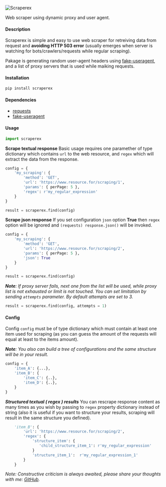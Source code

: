 ![Scraperex](https://i.ibb.co/NKNQj9m/scraper.png "Scraperex")

Web scraper using dynamic proxy and user agent.

#### Description

Scraperex is simple and easy to use web scraper for retreiving data from request and **avoiding HTTP 503 error** (usually emerges when server is watching for bots/crawlers/requests while regular scraping). 

Pakage is generating random user-agent headers using [fake-useragent](https://pypi.org/project/fake-useragent/), and a list of proxy servers that is used while maiking requests.


#### Installation
```python
pip install scraperex
```

#### Dependencies
* [requests](https://pypi.org/project/requests/)
* [fake-useragent](https://pypi.org/project/fake-useragent/)

#### Usage
```python
import scraperex
```
**Scrape textual response**
Basic usage requires one paramether of type dictionary which contains ```url``` to the web resource, and ```regex``` which will extract the data from the response.
```python
config = {
    'my_scraping': {
        'method': 'GET',
        'url': 'https://www.resource.for/scraping/1',
        'params': { perPage: 5 },
        'regex': r'my_regular_expression'
    }
}

result = scraperex.find(config)
```
**Scrape json response**
If you set configuration ```json``` option **True** then ```regex``` option will be ignored and ```(requests) response.json()``` will be invoked.
```python
config = {
    'my_scraping': {
        'method': 'GET',
        'url': 'https://www.resource.for/scraping/2',
        'params': { perPage: 5 },
        'json': True
    }
}

result = scraperex.find(config)
```

***Note**: If proxy server fails, next one from the list will be used, while proxy list is not exhausted or limit is not touched. You can set limitation by sending ```attempts``` parameter. By default attempts are set to 3.*
```python
result = scraperex.find(config, attempts = 1)
```

#### Config
Config ```config``` must be of type dictionary which must contain at least one item used for scraping (as you can guess the amount of the requests will equal at least to the items amount).

***Note**: You also can build a tree of configurations and the same structure will be in your result.*

```python
config = {
    'item_A': {...},
    'item_B': {
        'item_C': {..},
        'item_D': {..},
    }
}
```

***Structured textual ( regex ) results***
You can rescrape response content as many times as you wish by passing to ```regex``` property dictionary instead of string (also it is useful if you want to structure your results, scraping will result in the same structure you defined).

```python
    'item_B': {
        'url': 'https://www.resource.for/scraping/2',
        'regex': {
            'structure_item': {
               'child_structure_item_1': r'my_regular_expression'
            }
            'structure_item_1':  r'my_regular_expression_1'
        }
    }
```

*Note: Constructive criticism is always awaited, please share your thoughts with me: [GitHub](https://github.com/userforce/scraper).*
